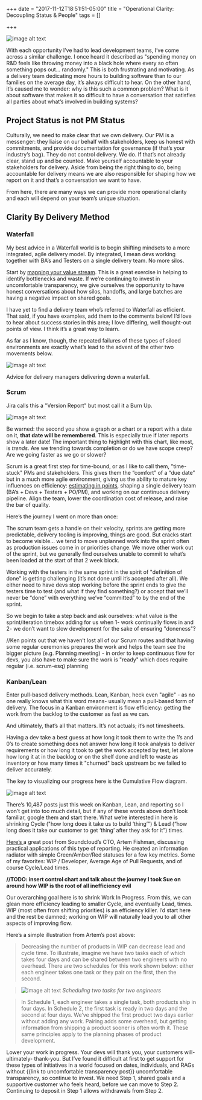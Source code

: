 +++
date = "2017-11-12T18:51:51-05:00"
title = "Operational Clarity: Decoupling Status & People"
tags = []

+++

![image alt text](/img/image_7.png)

With each opportunity I’ve had to lead development teams, I’ve come across a similar challenge.  I once heard it described as "spending money on R&D feels like throwing money into a black hole where every so often something pops out… randomly."  This is both frustrating and motivating.  As a delivery team dedicating more hours to building software than to our families on the average day, it’s always difficult to hear.  On the other hand, it’s caused me to wonder: why is this such a common problem?  What is it about software that makes it so difficult to have a conversation that satisfies all parties about what’s involved in building systems?

## Project Status is not PM Status

Culturally, we need to make clear that we own delivery.  Our PM is a messenger: they liaise on our behalf with stakeholders, keep us honest with commitments, and provide documentation for governance (if that’s your industry’s bag).  They do not control delivery.  We do.  If that’s not already clear, stand up and be counted.  Make yourself accountable to your stakeholders for delivery.  Aside from being the right thing to do, being accountable for delivery means we are also responsible for shaping how we report on it and that’s a conversation we want to have.

From here, there are many ways we can provide more operational clarity and each will depend on your team’s unique situation.

## Clarity By Delivery Method

### Waterfall

My best advice in a Waterfall world is to begin shifting mindsets to a more integrated, agile delivery model.  By integrated, I mean devs working together with BA’s and Testers on a single delivery team.  No more silos.

Start by [mapping your value stream](https://www.amazon.com/Lean-Enterprise-Performance-Organizations-Innovate/dp/1449368425).  This is a great exercise in helping to identify bottlenecks and waste.  If we’re continuing to invest in uncomfortable transparency, we give ourselves the opportunity to have honest conversations about how silos, handoffs, and large batches are having a negative impact on shared goals.

I have yet to find a delivery team who’s referred to Waterfall as efficient.  That said, if you have examples, add them to the comments below!  I’d love to hear about success stories in this area; I love differing, well thought-out points of view.  I think it’s a great way to learn.  

As far as I know, though, the repeated failures of these types of siloed environments are exactly what’s lead to the advent of the other two movements below.

![image alt text](/img/image_8.png)

Advice for delivery managers delivering down a waterfall.

### Scrum

Jira calls this a "Version Report" but most call it a Burn Up.

![image alt text](/img/image_9.png)

Be warned: the second you show a graph or a chart or a report with a date on it, **that date will be remembered**.  This is especially true if later reports show a later date!  The important thing to highlight with this chart, like most, is *trends*.  Are we trending towards completion or do we have scope creep?  Are we going faster as we go or slower?

Scrum is a great first step for time-bound, or as I like to call them, "time-stuck" PMs and stakeholders.  This gives them the “comfort” of a “due date” but in a much more agile environment, giving us the ability to mature key influences on efficiency: [estimating in points](https://info.thoughtworks.com/rs/thoughtworks2/images/twebook-perspectives-estimation_1.pdf), shaping a single delivery team (BA’s + Devs + Testers + PO/PM), and working on our continuous delivery pipeline.  Align the team, lower the coordination cost of release, and raise the bar of quality.

Here’s the journey I went on more than once: 

The scrum team gets a handle on their velocity, sprints are getting more predictable, delivery tooling is improving, things are good.  But cracks start to become visible… we tend to move unplanned work into the sprint often as production issues come in or priorities change.  We move other work out of the sprint, but we generally find ourselves unable to commit to what’s been loaded at the start of that 2 week block.  

Working with the testers in the same sprint in the spirit of "definition of done" is getting challenging (it’s not done until it’s accepted after all).  We either need to have devs stop working before the sprint ends to give the testers time to test (and what if they find something?) or accept that we’ll never be “done” with everything we’ve “committed” to by the end of the sprint.

So we begin to take a step back and ask ourselves: what value is the sprint/iteration timebox adding for us when 1- work continually flows in and 2- we don’t want to slow development for the sake of ensuring "doneness"?

//Ken points out that we haven’t lost all of our Scrum routes and that having some regular ceremonies prepares the work and helps the team see the bigger picture (e.g. Planning meeting) - in order to keep continuous flow for devs, you also have to make sure the work is "ready" which does require regular (i.e. scrum-esq) planning

### Kanban/Lean

Enter pull-based delivery methods.  Lean, Kanban, heck even "agile" - as no one really knows what this word means- usually mean a pull-based form of delivery.  The focus in a Kanban environment is flow efficiency: getting the work from the backlog to the customer as fast as we can.  

And ultimately, that’s all that matters.  It’s not actuals; it’s not timesheets.

Having a dev take a best guess at how long it took them to write the 1’s and 0’s to create something does not answer how long it took analysis to deliver requirements or how long it took to get the work accepted by test, let alone how long it at in the backlog or on the shelf done and left to waste as inventory or how many times it "churned" back upstream bc we failed to deliver accurately.

The key to visualizing our progress here is the Cumulative Flow diagram.

![image alt text](/img/image_10.png)

There’s 10,487 posts just this week on Kanban, Lean, and reporting so I won’t get into too much detail, but if any of these words above don’t look familiar, google them and start there.  What we’re interested in here is shrinking Cycle ("how long does it take us to build ‘thing’") & Lead (“how long does it take our customer to get ‘thing’ after they ask for it”) times.

[Here’s ](https://developers.soundcloud.com/blog/deliver-software-faster-by-managing-work-in-progress-not-by-adding-overtime)a great post from Soundcloud’s CTO, Artem Fishman, discussing practical applications of this type of reporting.  He created an information radiator with simple Green/Amber/Red statuses for a few key metrics.  Some of my favorites: WIP / Developer, Average Age of Pull Requests, and of course Cycle/Lead times.

  **//TODO: insert control chart and talk about the journey I took Sue on around how WIP is the root of all inefficiency evil**

Our overarching goal here is to shrink Work In Progress.  From this, we can glean more efficiency leading to smaller Cycle, and eventually Lead, times.  WIP (most often from shifting priorities) is an efficiency killer.  I’d start here and the rest be damned; working on WIP will naturally lead you to all other aspects of improving flow.

Here’s a simple illustration from Artem’s post above:

> Decreasing the number of products in WIP can decrease lead and cycle time. To illustrate, imagine we have two tasks each of which takes four days and can be shared between two engineers with no overhead. There are two schedules for this work shown below: either each engineer takes one task or they pair on the first, then the second.

> ![image alt text](/img/image_11.png)
> *Scheduling two tasks for two engineers*

> In Schedule 1, each engineer takes a single task, both products ship in four days. In Schedule 2, the first task is ready in two days and the second at four days. We’ve shipped the first product two days earlier without adding any work. Pairing adds some overhead, but getting information from shipping a product sooner is often worth it. These same principles apply to the planning phases of product development.

Lower your work in progress.  Your devs will thank you, your customers will- ultimately- thank-you.  But I’ve found it difficult at first to get support for these types of initiatives in a world focused on dates, individuals, and RAGs without {{link to uncomfortable transparency post}} uncomfortable transparency, so continue to invest.  We need Step 1, shared goals and a supportive customer who feels heard, before we can move to Step 2.  Continuing to deposit in Step 1 allows withdrawals from Step 2.

